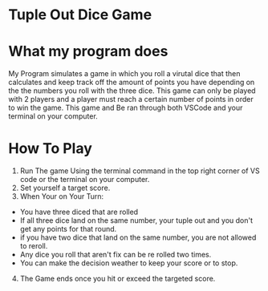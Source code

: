 # Tuple Out Dice Game
# What my program does
My Program simulates a game in which you roll a virutal dice that then calculates and keep track off the amount of points you have depending on the the numbers you roll with the three dice. This game can only be played with 2 players and a player must reach a certain number of points in order to win the game. This game and Be ran through both VSCode and your terminal on your computer.

# How To Play

1. Run The game Using the terminal command in the top right corner of VS code or the terminal on your computer.
2. Set yourself a target score.
3. When Your on Your Turn:
- You have three diced that are rolled
- If all three dice land on the same number, your tuple out and you don't get any points for that round.
- if you have two dice that land on the same number, you are not allowed to reroll.
- Any dice you roll that aren't fix can be re rolled two times.
- You can make the decision weather to keep your score or to stop.
4. The Game ends once you hit or exceed the targeted score.
